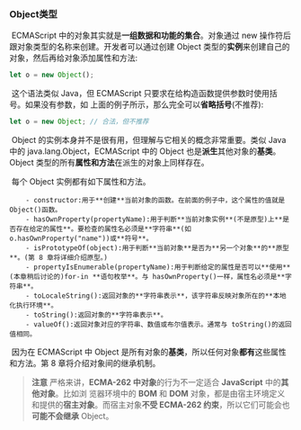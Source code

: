 ### **Object**类型

​	ECMAScript 中的对象其实就是**一组数据和功能的集合**。对象通过 new 操作符后跟对象类型的名称来创建。开发者可以通过创建 Object 类型的**实例**来创建自己的对象，然后再给对象添加属性和方法:

```javascript
let o = new Object();
```

​	这个语法类似 Java，但 ECMAScript 只要求在给构造函数提供参数时使用括号。如果没有参数，如 上面的例子所示，那么完全可以**省略括号**(不推荐):

```javascript
let o = new Object; // 合法，但不推荐
```

​	Object 的实例本身并不是很有用，但理解与它相关的概念非常重要。类似 Java 中的 java.lang.Object，ECMAScript 中的 Object 也是**派生**其他对象的**基类**。Object 类型的所有**属性和方法**在派生的对象上同样存在。

​	每个 Object 实例都有如下属性和方法。

		- constructor:用于**创建**当前对象的函数。在前面的例子中，这个属性的值就是 Object()函数。
		- hasOwnProperty(propertyName):用于判断**当前对象实例**(不是原型)上**是否存在给定的属性**。要检查的属性名必须是**字符串**(如 o.hasOwnProperty("name"))或**符号**。
		- isPrototypeOf(object):用于判断**当前对象**是否为**另一个对象**的**原型**。(第 8 章将详细介绍原型。)
		- propertyIsEnumerable(propertyName):用于判断给定的属性是否可以**使用**(本章稍后讨论的)for-in **语句枚举**。与 hasOwnProperty()一样，属性名必须是**字符串**。
		- toLocaleString():返回对象的**字符串表示**，该字符串反映对象所在的**本地化执行环境**。
		- toString():返回对象的**字符串表示**。
		- valueOf():返回对象对应的字符串、数值或布尔值表示。通常与 toString()的返回值相同。

​	因为在 ECMAScript 中 Object 是所有对象的**基类**，所以任何对象**都有**这些属性和方法。第 8 章将介绍对象间的继承机制。

> **注意** 严格来讲，**ECMA-262 中对象**的行为不一定适合 **JavaScript** 中的**其他对象**。比如浏 览器环境中的 **BOM** 和 **DOM** 对象，都是由宿主环境定义和提供的**宿主对象**。而宿主对象**不受 ECMA-262 约束**，所以它们可能会也**可能不会继承** Object。

​	










